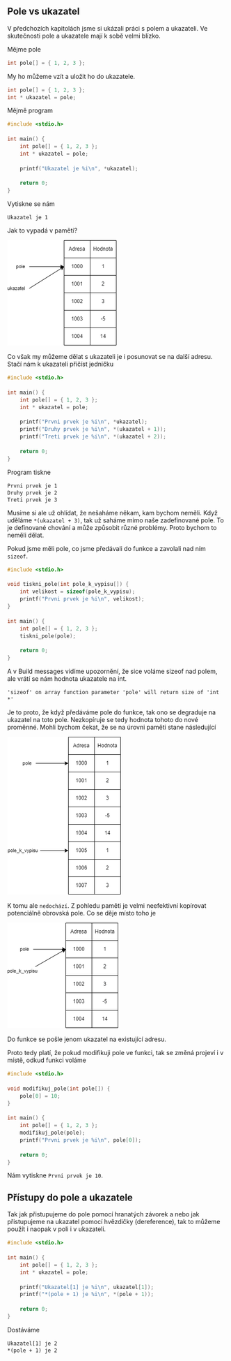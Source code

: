 ## Pole vs ukazatel
V předchozích kapitolách jsme si ukázali práci s polem a ukazateli. Ve skutečnosti pole a ukazatele mají k sobě velmi blízko.

Mějme pole

```c
int pole[] = { 1, 2, 3 };
```

My ho můžeme vzít a uložit ho do ukazatele.

```c
int pole[] = { 1, 2, 3 };
int * ukazatel = pole;
```

Mějmě program

```c
#include <stdio.h>

int main() {
    int pole[] = { 1, 2, 3 };
    int * ukazatel = pole;

    printf("Ukazatel je %i\n", *ukazatel);

    return 0;
}
```
Vytiskne se nám

```
Ukazatel je 1
```

Jak to vypadá v paměti?

![pamet](./obrazky/pole_vs_ukazatel/pamet.png)

Co však my můžeme dělat s ukazateli je i posunovat se na další adresu. Stačí nám k ukazateli přičíst jedničku

```c
#include <stdio.h>

int main() {
    int pole[] = { 1, 2, 3 };
    int * ukazatel = pole;

    printf("Prvni prvek je %i\n", *ukazatel);
    printf("Druhy prvek je %i\n", *(ukazatel + 1));
    printf("Treti prvek je %i\n", *(ukazatel + 2));

    return 0;
}
```
Program tiskne

```
Prvni prvek je 1
Druhy prvek je 2
Treti prvek je 3
```

Musíme si ale už ohlídat, že nešaháme někam, kam bychom neměli. Když uděláme `*(ukazatel + 3)`, tak už saháme mimo naše zadefinované pole. To je definované chování a může způsobit různé problémy. Proto bychom to neměli dělat.


Pokud jsme měli pole, co jsme předávali do funkce a zavolali nad ním `sizeof`.


```c
#include <stdio.h>

void tiskni_pole(int pole_k_vypisu[]) {
    int velikost = sizeof(pole_k_vypisu);
    printf("Prvni prvek je %i\n", velikost);
}

int main() {
    int pole[] = { 1, 2, 3 };
    tiskni_pole(pole);

    return 0;
}
```

A v Build messages vidíme upozornění, že sice voláme sizeof nad polem, ale vrátí se nám hodnota ukazatele na int.
```
'sizeof' on array function parameter 'pole' will return size of 'int *'
```

Je to proto, že když předáváme pole do funkce, tak ono se degraduje na ukazatel na toto pole. Nezkopíruje se tedy hodnota tohoto do nové proměnné. Mohli bychom čekat, že se na úrovni paměti stane následující

![nevalidní paměť](./obrazky/pole_vs_ukazatel/nevalidni_pole_ve_funkci.png)

K tomu ale `nedochází`. Z pohledu paměti je velmi neefektivní kopírovat potenciálně obrovská pole. Co se děje místo toho je

![validni pamet](./obrazky/pole_vs_ukazatel/validni_pole_ve_funkci.png)

Do funkce se pošle jenom ukazatel na existující adresu.

Proto tedy platí, že pokud modifikuji pole ve funkci, tak se změná projeví i v místě, odkud funkci voláme

```c
#include <stdio.h>

void modifikuj_pole(int pole[]) {
    pole[0] = 10;
}

int main() {
    int pole[] = { 1, 2, 3 };
    modifikuj_pole(pole);
    printf("Prvni prvek je %i\n", pole[0]);

    return 0;
}
```

Nám vytiskne `Prvni prvek je 10`.


## Přístupy do pole a ukazatele
Tak jak přistupujeme do pole pomocí hranatých závorek a nebo jak přistupujeme na ukazatel pomocí hvězdičky (dereference), tak to můžeme použít i naopak v poli i v ukazateli.

```c
#include <stdio.h>

int main() {
    int pole[] = { 1, 2, 3 };
    int * ukazatel = pole;

    printf("Ukazatel[1] je %i\n", ukazatel[1]);
    printf("*(pole + 1) je %i\n", *(pole + 1));

    return 0;
}
```

Dostáváme

```
Ukazatel[1] je 2
*(pole + 1) je 2
```